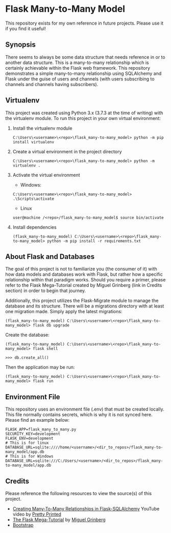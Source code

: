 # Flask Many-to-Many Model
This repository exists for my own reference in future projects.  Please use it if you find it useful!

## Synopsis
There seems to always be some data structure that needs reference in or to another data structure.  This is a many-to-many relationship which is certainly achievable within the Flask web framework.  This repository demonstrates a simple many-to-many relationship using SQLAlchemy and Flask under the guise of users and channels (with users subscribing to channels and channels having subscribers).

## Virtualenv
This project was created using Python 3.x (3.7.3 at the time of writing) with the virtualenv module.  To run this project in your own virtual environment:

1) Install the virtualenv module

    `C:\Users\<username>\<repo>\flask_many-to-many_model> python -m pip install virtualenv`

2) Create a virtual environment in the project directory

    `C:\Users\<username>\<repo>\flask_many-to-many_model> python -m virtualenv .`

3) Activate the virtual environment

    * Windows:

    `C:\Users\<username>\<repo>\flask_many-to-many_model> .\Scripts\activate`

    * Linux

    `user@machine /<repo>/flask_many-to-many_model$ source bin/activate`

4) Install dependencies

    `(flask_many-to-many_model) C:\Users\<username>\<repo>\flask_many-to-many_model> python -m pip install -r requirements.txt`

## About Flask and Databases
The goal of this project is not to familiarize you (the consumer of it) with how data models and databases work with Flask, but rather how a specific relationship within that paradigm works.  Should you require a primer, please refer to the Flask Mega-Tutorial created by Miguel Grinberg (link in Credits section) in order to begin that journey.

Additionally, this project utilizes the Flask-Migrate module to manage the database and its structure.  There will be a migrations directory with at least one migration made. Simply apply the latest migrations:

    (flask_many-to-many_model) C:\Users\<username>\<repo>\flask_many-to-many_model> flask db upgrade

Create the database:

    (flask_many-to-many_model) C:\Users\<username>\<repo>\flask_many-to-many_model> flask shell

    >>> db.create_all()

Then the application may be run:

    (flask_many-to-many_model) C:\Users\<username>\<repo>\flask_many-to-many_model> flask run

## Environment File
This repository uses an environment file (.env) that must be created locally.  This file normally contains secrets, which is why it is not synced here.  Please find an example below:

```
FLASK_APP=flask_many_to_many.py
SECURITY_KEY=development
FLASK_ENV=development
# This is for linux
DATABASE_URL=sqlite:////home/<username>/<dir_to_repos>/flask_many-to-many_model/app.db
# This is for Windows
DATABASE_URL=sqlite:///C:/Users/<username>/<dir_to_repos>/flask_many-to-many_model/app.db
```

## Credits
Please reference the following resources to view the source(s) of this project.

* [Creating Many-To-Many Relationships in Flask-SQLAlchemy](https://youtu.be/OvhoYbjtiKc) YouTube video by [Pretty Printed](https://prettyprinted.com/)
* [The Flask Mega-Tutorial](https://blog.miguelgrinberg.com/post/the-flask-mega-tutorial-part-i-hello-world) by [Miguel Grinberg](https://blog.miguelgrinberg.com/author/Miguel%20Grinberg)
* [Bootstrap](https://getbootstrap.com/)
